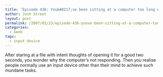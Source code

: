```yaml
---
title: 'Episode 436: You&#8217;ve been sitting at a computer too long when&#8230;'
author: Josh Street
layout: post
permalink: /2007/02/23/episode-436-youve-been-sitting-at-a-computer-too-long-when/
categories:
  - Geek
tags:
  - input device
---
```

After staring at a file with intent thoughts of opening it for a good two seconds, you wonder why the computer&#8217;s not responding. Then you realise people normally use an input device other than their mind to achieve such mundane tasks.